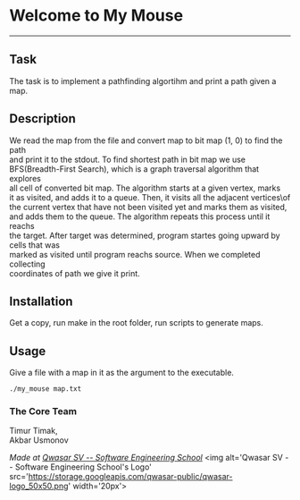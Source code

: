 # Welcome to My Mouse
***

## Task
The task is to implement a pathfinding algortihm and print a path given a map.

## Description
We read the map from the file and convert map to bit map (1, 0) to find the path\
and print it to the stdout. To find shortest path in bit map we use\
BFS(Breadth-First Search), which is a graph traversal algorithm that explores\
all cell of converted bit map. The algorithm starts at a given vertex, marks\
it as visited, and adds it to a queue. Then, it visits all the adjacent vertices\of the current vertex that have not been visited yet and marks them as visited,\
and adds them to the queue. The algorithm repeats this process until it reachs\
the target.
After target was determined, program startes going upward by cells that was\
marked as visited until program reachs source. When we completed collecting\
coordinates of path we give it print.

## Installation
Get a copy, run make in the root folder, run scripts to generate maps.

## Usage
Give a file with a map in it as the argument to the executable.
```
./my_mouse map.txt
```

### The Core Team
Timur Timak,\
Akbar Usmonov

<span><i>Made at <a href='https://qwasar.io'>Qwasar SV -- Software Engineering School</a></i></span>
<span><img alt='Qwasar SV -- Software Engineering School's Logo' src='https://storage.googleapis.com/qwasar-public/qwasar-logo_50x50.png' width='20px'></span>
